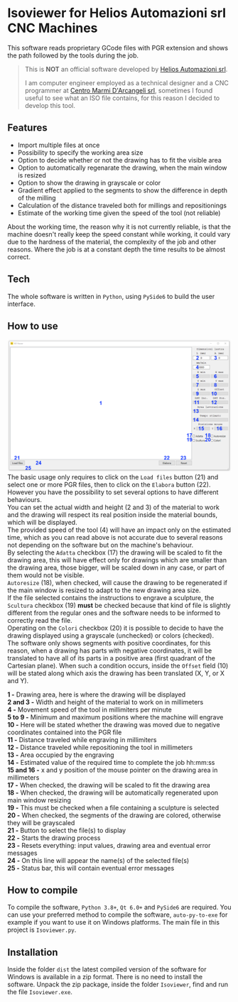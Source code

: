 # Isoviewer for Helios Automazioni srl CNC Machines

This software reads proprietary GCode files with PGR extension and shows the path followed by the tools during the job.

> This is **NOT** an official software developed by [Helios Automazioni srl](https://www.heliosautomazioni.com/it/home-it.html).
>
> I am computer engineer employed as a technical designer and a CNC programmer at [Centro Marmi D'Arcangeli srl](https://www.cmdarcangeli.com), sometimes I found useful to see what an ISO file contains, for this reason I decided to develop this tool.

## Features
- Import multiple files at once
- Possibility to specify the working area size
- Option to decide whether or not the drawing has to fit the visible area
- Option to automatically regenarate the drawing, when the main window is resized
- Option to show the drawing in grayscale or color
- Gradient effect applied to the segments to show the difference in depth of the milling
- Calculation of the distance traveled both for millings and repositionings
- Estimate of the working time given the speed of the tool (not reliable)

About the working time, the reason why it is not currently reliable, is that the machine doesn't really keep the speed constant while working, it could vary due to the hardness of the material, the complexity of the job and other reasons.
Where the job is at a constant depth the time results to be almost correct. 

## Tech
The whole software is written in `Python`, using `PySide6` to build the user interface.

## How to use
![Graphic User Interface](/ui.png)
The basic usage only requires to click on the `Load files` button (21) and select one or more PGR files, then to click on the `Elabora` button (22).  
However you have the possibility to set several options to have different behaviours.  
You can set the actual width and height (2 and 3) of the material to work and the drawing will respect its real position inside the material bounds, which will be displayed.  
The provided speed of the tool (4) will have an impact only on the estimated time, which as you can read above is not accurate due to several reasons not depending on the software but on the machine's behaviour.  
By selecting the `Adatta` checkbox (17) the drawing will be scaled to fit the drawing area, this will have effect only for drawings which are smaller than the drawing area, those bigger, will be scaled down in any case, or part of them would not be visible.  
`Autoresize` (18), when checked, will cause the drawing to be regenerated if the main window is resized to adapt to the new drawing area size.  
If the file selected contains the instructions to engrave a sculpture, the `Scultura` checkbox (19) **must** be checked because that kind of file is slightly different from the regular ones and the software needs to be informed to correctly read the file.  
Operating on the `Colori` checkbox (20) it is possible to decide to have the drawing displayed using a grayscale (unchecked) or colors (checked).  
The software only shows segments with positive coordinates, for this reason, when a drawing has parts with negative coordinates, it will be translated to have all of its parts in a positive area (first quadrant of the Cartesian plane). When such a condition occurs, inside the `Offset` field (10) will be stated along which axis the drawing has been translated (X, Y, or X and Y).

**1 -** Drawing area, here is where the drawing will be displayed  
**2 and 3 -** Width and height of the material to work on in millimeters  
**4 -** Movement speed of the tool in millimiters per minute  
**5 to 9 -** Minimum and maximum positions where the machine will engrave  
**10 -** Here will be stated whether the drawing was moved due to negative coordinates contained into the PGR file  
**11 -** Distance traveled while engraving in millimiters  
**12 -** Distance traveled while repositioning the tool in millimeters  
**13 -** Area occupied by the engraving  
**14 -** Estimated value of the required time to complete the job hh:mm:ss  
**15 and 16 -** x and y position of the mouse pointer on the drawing area in millimeters  
**17 -** When checked, the drawing will be scaled to fit the drawing area  
**18 -** When checked, the drawing will be automatically regenerated upon main window resizing  
**19 -** This must be checked when a file containing a sculpture is selected  
**20 -** When checked, the segments of the drawing are colored, otherwise they will be grayscaled  
**21 -** Button to select the file(s) to display  
**22 -** Starts the drawing process  
**23 -** Resets everything: input values, drawing area and eventual error messages  
**24 -** On this line will appear the name(s) of the selected file(s)  
**25 -** Status bar, this will contain eventual error messages  

## How to compile
To compile the software, `Python 3.8+`, `Qt 6.0+` and `PySide6` are required.
You can use your preferred method to compile the software, `auto-py-to-exe` for example if you want to use it on Windows platforms.
The main file in this project is `Isoviewer.py`.

## Installation
Inside the folder `dist` the latest compiled version of the software for Windows is available in a zip format.
There is no need to install the software.
Unpack the zip package, inside the folder `Isoviewer`, find and run the file `Isoviewer.exe`.